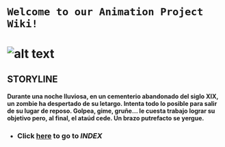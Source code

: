 # `Welcome to our Animation Project Wiki!`
![alt text](https://github.com/Korhildon/Github_JoseAntonioJuncosa_2B/blob/DEVELOPMENT/WIKI_IMAGES/Enviroment_01_FINALRENDER.jpg "Header Image")
====
## STORYLINE
#### Durante una noche lluviosa, en un cementerio abandonado del siglo XIX, un zombie ha despertado de su letargo. Intenta todo lo posible para salir de su lugar de reposo. Golpea, gime, gruñe… le cuesta trabajo lograr su objetivo pero, al final, el ataúd cede. Un brazo putrefacto se yergue.
* ### Click [**here**](https://github.com/Korhildon/Github_JoseAntonioJuncosa_2B/blob/DEVELOPMENT/WIKI_TEXTS/INDEX.md "Go to INDEX") to go to *INDEX*

